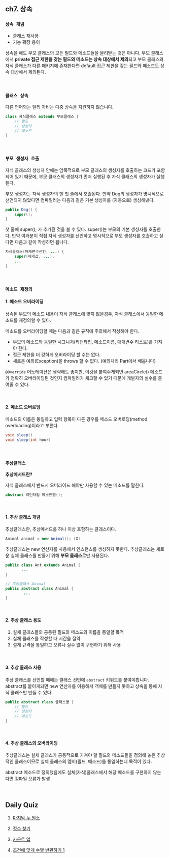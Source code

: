 ## ch7. 상속
### `상속 개념`

- 클래스 재사용
- 기능 확장 용이

상속을 해도 부모 클래스의 모든 필드와 메소드들을 물려받는 것은 아니다. 부모 클래스에서 **private 접근 제한을 갖는 필드와 메소드는 상속 대상에서 제외**되고 부모 클래스와 자식 클래스가 다른 패키지에 존재한다면 default 접근 제한을 갖는 필드와 메소드도 상속 대상에서 제외된다.

<br>

### `클래스 상속`
다른 언어와는 달리 자바는 다중 상속을 지원하지 않습니다.
```java
class 자식클래스 extends 부모클래스 {
	// 필드
	// 생성자
	// 메소드
}
```

<br>

### `부모 생성자 호출`
자식 클래스의 생성자 안에는 암묵적으로 부모 클래스의 생성자를 호출하는 코드가 포함되어 있기 때문에, 부모 클래스의 생성자가 먼저 실행된 후 자식 클래스의 생성자가 실행된다.

부모 생성자는 자식 생성자의 맨 첫 줄에서 호출된다. 만약 Dog의 생성자가 명시적으로 선언되지 않았다면 컴파일러는 다음과 같은 기본 생성자를 (자동으로) 생성해낸다.
```java
public Dog() {
	super();
}
```
첫 줄에 super(); 가 추가된 것을 볼 수 있다. super()는 부모의 기본 생성자를 호출한다.
만약 여러분이 직접 자식 생성자를 선언하고 명시적으로 부모 생성자를 호출하고 싶다면 다음과 같이 작성하면 됩니다.
```java
자식클래스(매개변수선언, ...) {
	super(매개값, ...);
	...
}
```

<br>

### `메소드 재정의`
#### 1. 메소드 오버라이딩

상속된 부모의 메소드 내용이 자식 클래스에 맞지 않을경우, 자식 클래스에서 동일한 메소드를 재정의할 수 있다.

메소드를 오버라이딩할 때는 다음과 같은 규칙에 주의해서 작성해야 한다.

- 부모의 메소드와 동일한 시그니처(리턴타입, 메소드이름, 매개변수 리스트)를 가져야 한다.
- 접근 제한을 더 강하게 오버라이딩 할 수는 없다.
- 새로운 예외(Exception)을 throws 할 수 없다. (예외처리 Part에서 배웁니다)

 `@Override` 어노테이션은 생략해도 좋지만, 이것을 붙여주게되면 areaCircle() 메소드가 정확히 오버라이딩된 것인지 컴파일러가 체크할 수 있기 때문에 개발자의 실수를 줄여줄 수 있다.

<br>

#### 2. 메소드 오버로딩

 메소드의 이름은 동일하고 입력 항목이 다른 경우를 메소드 오버로딩(method overloading)이라고 부른다.
```java
void sleep()
void sleep(int hour)
```

<br>

### `추상클래스`

**추상메서드란?** 

자식 클래스에서 반드시 오버라이드 해야만 사용할 수 있는 메소드를 말한다.
```java
abstract 리턴타입 메소드명();
```

<br>

#### 1. 추상 클래스 개념
추상클래스란, 추상메서드를 하나 이상 포함하는 클래스이다.


```java
Animal animal = new Animal(); (X)
```
 추상클래스는 new 연산자를 사용해서 인스턴스를 생성하지 못한다. 추상클래스는 새로운 실체 클래스를 만들기 위해 **부모 클래스**로만 사용된다.
 ```java
 public class Ant extends Animal { 
		... 
}
```
```java
// 추상클래스 Animal
public abstract class Animal {
		...
}
```

<br>

#### 2. 추상 클래스 용도

1. 실체 클래스들의 공통된 필드와 메소드의 이름을 통일할 목적
2. 실체 클래스를 작성할 때 시간을 절약
3. 설계 규격을 통일하고 오류나 실수 없이 구현하기 위해 사용

<br>

#### 3. 추상 클래스 사용
추상 클래스를 선언할 때에는 클래스 선언에 `abstract` 키워드를 붙여야합니다. abstract를 붙이게되면 new 연산자를 이용해서 객체를 만들지 못하고 상속을 통해 자식 클래스만 만들 수 있다.
```java
public abstract class 클래스명 {
	// 필드
	// 생성자
	// 메소드
}
```

<br>

#### 4. 추상 클래스의 오버라이딩
추상클래스는 실체 클래스가 공통적으로 가져야 할 필드와 메소드들을 정의해 놓은 추상적인 클래스이므로 실체 클래스의 멤버(필드, 메소드)를 통일하는데 목적이 있다.


abstract 메소드로 정의했음에도 실체(자식)클래스에서 해당 메소드를 구현하지 않는다면 컴파일 오류가 발생

<br>

## Daily Quiz
1. [마지막 두 원소](https://github.com/zeonzyeon/algorithm-study/tree/main/%ED%94%84%EB%A1%9C%EA%B7%B8%EB%9E%98%EB%A8%B8%EC%8A%A4/0/181927.%E2%80%85%EB%A7%88%EC%A7%80%EB%A7%89%E2%80%85%EB%91%90%E2%80%85%EC%9B%90%EC%86%8C)

2. [정수 찾기](https://github.com/zeonzyeon/algorithm-study/tree/main/%ED%94%84%EB%A1%9C%EA%B7%B8%EB%9E%98%EB%A8%B8%EC%8A%A4/0/181840.%E2%80%85%EC%A0%95%EC%88%98%E2%80%85%EC%B0%BE%EA%B8%B0)

3. [카운트 업](https://github.com/zeonzyeon/algorithm-study/tree/main/%ED%94%84%EB%A1%9C%EA%B7%B8%EB%9E%98%EB%A8%B8%EC%8A%A4/0/181920.%E2%80%85%EC%B9%B4%EC%9A%B4%ED%8A%B8%E2%80%85%EC%97%85)

4. [조건에 맞게 수열 반환하기 1](https://github.com/zeonzyeon/algorithm-study/tree/main/%ED%94%84%EB%A1%9C%EA%B7%B8%EB%9E%98%EB%A8%B8%EC%8A%A4/0/181882.%E2%80%85%EC%A1%B0%EA%B1%B4%EC%97%90%E2%80%85%EB%A7%9E%EA%B2%8C%E2%80%85%EC%88%98%EC%97%B4%E2%80%85%EB%B3%80%ED%99%98%ED%95%98%EA%B8%B0%E2%80%851)
